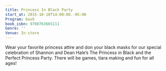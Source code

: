 ```yaml
---
title: Princess In Black Party
start_at: 2015-10-18T14:00:00.-05:00
Program: bash
book_isbn: 9780763665111
Genre: ''
Venue: In-store
---
```


Wear your favorite princess attire and don your black masks for our special celebration of Shannon and Dean Hale’s The Princess in Black and the Perfect Princess Party. There will be games, tiara making and fun for all ages!